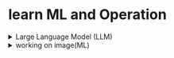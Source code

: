 # learn ML and Operation

<details>
    <summary> Large Language Model (LLM) </summary>


<details>
  <summary> What is a Large Language Model (LLM)</summary>

Large Language Models (LLMs) are advanced AI systems built on deep neural networks designed to process, understand and generate human-like text. By using massive datasets and billions of parameters, LLMs have transformed the way humans interact with technology. It learns patterns, grammar and context from text and can answer questions, write content, translate languages and many more. Mordern LLMs include ChatGPT (OpenAI), Google Gemini, Anthropic Claude, etc.
 
</details>

<details>
  <summary> Working of LLM</summary>

 
LLMs are primarily based on the Transformer architecture which enables them to learn long-range dependencies and contextual meaning in text. At a high level, they work through:
Working
Input Embeddings: Converting text into numerical vectors.
Positional Encoding: Adding sequence/order information.
Self-Attention: Understanding relationships between words in context.
Feed-Forward Layers: Capturing complex patterns.
Decoding: Generating responses step-by-step.
Multi-Head Attention: Parallel reasoning over multiple relationships.

</details>

<details>
  <summary> Architecture</summary>

The architecture of LLMs consist of multiple stacked layers that process text in parallel. Core components include:

Embedding Layer: Converts tokens i.e words/subwords into dense vectors.
Attention Mechanism: Learns context by focusing on relevant words.
Feed-Forward Layers: Capture non-linear patterns and relationships.
Normalization and Residual Connections: Improve training stability.
Output Layer: Generates predictions such as the next word or sentence.
</details>


## Popular LLMs
GPT-4 and GPT-4o (OpenAI): Advanced multimodal reasoning and dialogue capabilities.
Gemini 1.5 (Google DeepMind): Long-context reasoning, capable of handling 1M+ tokens.
Claude 3 (Anthropic): Safety-focused, strong at reasoning and summarization.
LLaMA 3 (Meta): Open-weight model, popular in research and startups.
Mistral 7B / Mixtral (Mistral AI): Efficient open-source alternatives for developers.
BERT and RoBERTa (Google/Facebook): Strong embedding models for NLP tasks.
mBERT and XLM-R: Early multilingual LLMs.
BLOOM: Large open-source multilingual model, collaboratively developed.

</details>

<details>
    <summary>working on image(ML)</summary>
    
</details>

